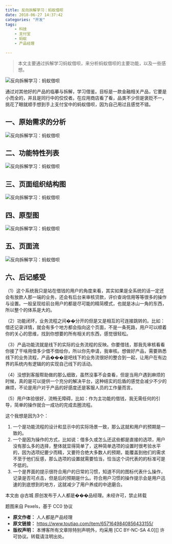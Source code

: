```yaml
---
title: 反向拆解学习：蚂蚁借呗
date: 2018-06-27 14:37:42
categories: "开发"
tags:
	- 科技
	- 支付宝
	- 蚂蚁
	- 产品经理

---
```


> 本文主要通过拆解学习蚂蚁借呗，来分析蚂蚁借呗的主要功能，以及一些感想。

![反向拆解学习：蚂蚁借呗][ZY26-JVZY-Q3MI.jpg]

通过对其他好的产品的临摹与拆解，学习借鉴。目标是一款金融相关产品，它要是小而全的，并且是同行中的佼佼者。在应用商店看了看，品类不少但是褒贬不一，挑花了眼就顺手想到手上支付宝中的蚂蚁借呗，因为自己用过且感觉不错。

## 一、原始需求的分析 ##

![反向拆解学习：蚂蚁借呗][I6FF-EJIA-UFRA.jpg]

## 二、功能特性列表 ##

![反向拆解学习：蚂蚁借呗][FVRR-QRNM-IZII.jpg]

## 三、页面组织结构图 ##

![反向拆解学习：蚂蚁借呗][EVVN-YME2-YFYF.jpg]

## 四、原型图 ##

![反向拆解学习：蚂蚁借呗][6R67-ZIAN-QFZ3.jpg]

## 五、页面流 ##

![反向拆解学习：蚂蚁借呗][IEAY-VMV6-FYA3.jpg]

## 六、后记感受 ##

（1）这个系统我只是站在借钱的用户的角度来看，其实如果是全系统的话一定还会有放款人那一端的业务，还会有后台来审核贷款，评价查询信用等等很多的操作与设置。一般呈现给前台用户的都是尽可能的精简模式，也就是冰山一角的东西，所以整个的体系是大的。

（2）功能闭环，业务流程之间��分开的但是又是相互的可连接跳转的。比如：借还记录详情，就会有多个地方都会指向这个页面，不是一条死路，用户可以顺着你的关心的思维，找到你想要的所有相关的东西，感觉很轻松。

（3）产品功能流就是线下的实际的业务流程的反映。你要借钱，那我先审核看看你接了干啥用借多少借不借给你，所以你先申请，我审核。想做好产品，需要熟悉线下的业务流程，产品���是吧线下的业务流很好的整合到一起，让用户在有边界的系统内有逻辑的的实现自己线下的活动。

（4）没想到客服帮助做的那么细致，虽然没事不会查看，但是当用户遇到麻烦的时候，真的是可以提供一个充分的解决平台，这种结实的后盾的感觉会减少不少的麻烦，不论是用户对于产品的好感度还是客服人员的工作量而言。

（5）用户体验很好，流畅无障碍，比如：作为主功能的借钱，我无需任何的引导，简单的操作就合一成功的完成去圈流程。

这个我想是因为3个：

1.  一个是功能流程的设计和显示中的实际场景一致，那么这就和用户的预期是一致的。
2.  一个是因为操作的方式，比如说：借多久或怎么还这些都是直接的选项，用户没有那么多的选择，整体就显得简单了，这种简单选项的设置时很考验水平的，因为选项纪要少而精，又要符合绝大多数人的预期，能覆盖到他们的需求不至于他们反感，那么选项的设置就需要恰当，恰当这个词代表的的标准可是不低的。
3.  一个是界面的提示很符合用户的日常的习惯，知道不同的图标代表什么操作，记录是否可点击，但是后的预期是什么。符合用户习惯的操作提示会是用户迅速的到底想到的地方，这就减少了用户养成的中途磨合。

本文由 @古城 原创发布于人人都是���品经理。未经许可，禁止转载

题图来自 Pexels，基于 CC0 协议


[ZY26-JVZY-Q3MI.jpg]: static/resources/crawler/ZY26-JVZY-Q3MI.jpg
[I6FF-EJIA-UFRA.jpg]: static/resources/crawler/I6FF-EJIA-UFRA.jpg
[FVRR-QRNM-IZII.jpg]: static/resources/crawler/FVRR-QRNM-IZII.jpg
[EVVN-YME2-YFYF.jpg]: static/resources/crawler/EVVN-YME2-YFYF.jpg
[6R67-ZIAN-QFZ3.jpg]: static/resources/crawler/6R67-ZIAN-QFZ3.jpg
[IEAY-VMV6-FYA3.jpg]: static/resources/crawler/IEAY-VMV6-FYA3.jpg
 *  **原文作者：** 人人都是产品经理
 *  **原文链接：** https://www.toutiao.com/item/6571649840856433155/
 *  **版权声明：** 本博客所有文章除特别声明外，均采用 [CC BY-NC-SA 4.0][] 许可协议。转载请注明出处。
